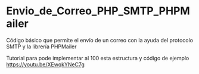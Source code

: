 # Envio_de_Correo_PHP_SMTP_PHPMailer
Código básico que permite el envío de un correo con la ayuda del protocolo SMTP y la librería PHPMailer

Tutorial para pode implementar al 100 esta estructura y código de ejemplo
https://youtu.be/XEwqkYNeC7g
